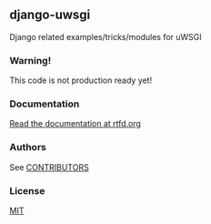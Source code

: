 ## django-uwsgi

Django related examples/tricks/modules for uWSGI

### Warning!

 This code is not production ready yet!


### Documentation

 [Read the documentation at rtfd.org](http://django-uwsgi.rtfd.org)

### Authors

See [CONTRIBUTORS](CONTRIBUTORS)

### License

[MIT](LICENSE)
